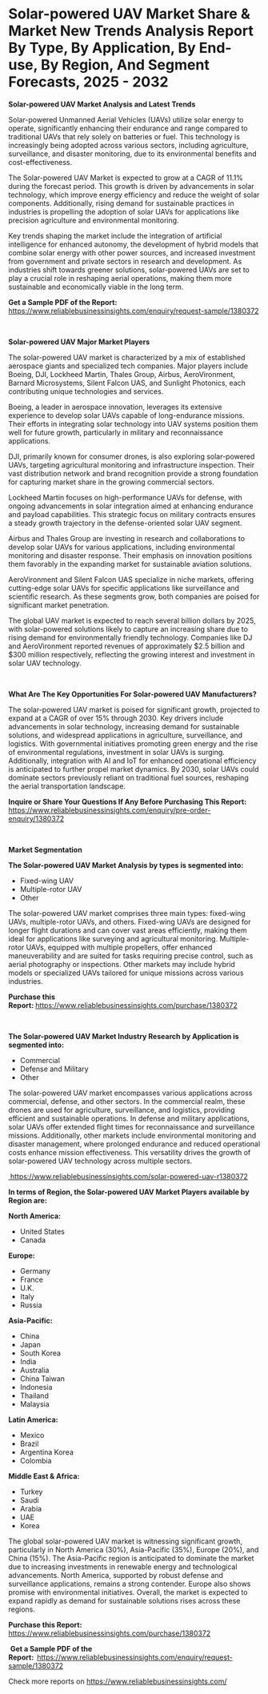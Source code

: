 <p><h1>Solar-powered UAV Market Share & Market New Trends Analysis Report By Type, By Application, By End-use, By Region, And Segment Forecasts, 2025 - 2032</h1></p><p><strong>Solar-powered UAV Market Analysis and Latest Trends</strong></p>
<p><p>Solar-powered Unmanned Aerial Vehicles (UAVs) utilize solar energy to operate, significantly enhancing their endurance and range compared to traditional UAVs that rely solely on batteries or fuel. This technology is increasingly being adopted across various sectors, including agriculture, surveillance, and disaster monitoring, due to its environmental benefits and cost-effectiveness.</p><p>The Solar-powered UAV Market is expected to grow at a CAGR of 11.1% during the forecast period. This growth is driven by advancements in solar technology, which improve energy efficiency and reduce the weight of solar components. Additionally, rising demand for sustainable practices in industries is propelling the adoption of solar UAVs for applications like precision agriculture and environmental monitoring.</p><p>Key trends shaping the market include the integration of artificial intelligence for enhanced autonomy, the development of hybrid models that combine solar energy with other power sources, and increased investment from government and private sectors in research and development. As industries shift towards greener solutions, solar-powered UAVs are set to play a crucial role in reshaping aerial operations, making them more sustainable and economically viable in the long term.</p></p>
<p><strong>Get a Sample PDF of the Report:&nbsp;</strong> <a href="https://www.reliablebusinessinsights.com/enquiry/request-sample/1380372?utm_campaign=2439&utm_medium=2&utm_source=Github&utm_content=ia&utm_term=16022025&utm_id=solar-powered-uav">https://www.reliablebusinessinsights.com/enquiry/request-sample/1380372</a></p>
<p>&nbsp;</p>
<p><strong>Solar-powered UAV Major Market Players</strong></p>
<p><p>The solar-powered UAV market is characterized by a mix of established aerospace giants and specialized tech companies. Major players include Boeing, DJI, Lockheed Martin, Thales Group, Airbus, AeroVironment, Barnard Microsystems, Silent Falcon UAS, and Sunlight Photonics, each contributing unique technologies and services.</p><p>Boeing, a leader in aerospace innovation, leverages its extensive experience to develop solar UAVs capable of long-endurance missions. Their efforts in integrating solar technology into UAV systems position them well for future growth, particularly in military and reconnaissance applications.</p><p>DJI, primarily known for consumer drones, is also exploring solar-powered UAVs, targeting agricultural monitoring and infrastructure inspection. Their vast distribution network and brand recognition provide a strong foundation for capturing market share in the growing commercial sectors.</p><p>Lockheed Martin focuses on high-performance UAVs for defense, with ongoing advancements in solar integration aimed at enhancing endurance and payload capabilities. This strategic focus on military contracts ensures a steady growth trajectory in the defense-oriented solar UAV segment.</p><p>Airbus and Thales Group are investing in research and collaborations to develop solar UAVs for various applications, including environmental monitoring and disaster response. Their emphasis on innovation positions them favorably in the expanding market for sustainable aviation solutions.</p><p>AeroVironment and Silent Falcon UAS specialize in niche markets, offering cutting-edge solar UAVs for specific applications like surveillance and scientific research. As these segments grow, both companies are poised for significant market penetration.</p><p>The global UAV market is expected to reach several billion dollars by 2025, with solar-powered solutions likely to capture an increasing share due to rising demand for environmentally friendly technology. Companies like DJ and AeroVironment reported revenues of approximately $2.5 billion and $300 million respectively, reflecting the growing interest and investment in solar UAV technology.</p></p>
<p>&nbsp;</p>
<p><strong>What Are The Key Opportunities For Solar-powered UAV Manufacturers?</strong></p>
<p><p>The solar-powered UAV market is poised for significant growth, projected to expand at a CAGR of over 15% through 2030. Key drivers include advancements in solar technology, increasing demand for sustainable solutions, and widespread applications in agriculture, surveillance, and logistics. With governmental initiatives promoting green energy and the rise of environmental regulations, investment in solar UAVs is surging. Additionally, integration with AI and IoT for enhanced operational efficiency is anticipated to further propel market dynamics. By 2030, solar UAVs could dominate sectors previously reliant on traditional fuel sources, reshaping the aerial transportation landscape.</p></p>
<p><strong>Inquire or Share Your Questions If Any Before Purchasing This Report:</strong> <a href="https://www.reliablebusinessinsights.com/enquiry/pre-order-enquiry/1380372?utm_campaign=2439&utm_medium=2&utm_source=Github&utm_content=ia&utm_term=16022025&utm_id=solar-powered-uav">https://www.reliablebusinessinsights.com/enquiry/pre-order-enquiry/1380372</a></p>
<p>&nbsp;</p>
<p><strong>Market Segmentation</strong></p>
<p><strong>The Solar-powered UAV Market Analysis by types is segmented into:</strong></p>
<p><ul><li>Fixed-wing UAV</li><li>Multiple-rotor UAV</li><li>Other</li></ul></p>
<p><p>The solar-powered UAV market comprises three main types: fixed-wing UAVs, multiple-rotor UAVs, and others. Fixed-wing UAVs are designed for longer flight durations and can cover vast areas efficiently, making them ideal for applications like surveying and agricultural monitoring. Multiple-rotor UAVs, equipped with multiple propellers, offer enhanced maneuverability and are suited for tasks requiring precise control, such as aerial photography or inspections. Other markets may include hybrid models or specialized UAVs tailored for unique missions across various industries.</p></p>
<p><strong>Purchase this Report:&nbsp;</strong><a href="https://www.reliablebusinessinsights.com/purchase/1380372?utm_campaign=2439&utm_medium=2&utm_source=Github&utm_content=ia&utm_term=16022025&utm_id=solar-powered-uav">https://www.reliablebusinessinsights.com/purchase/1380372</a></p>
<p>&nbsp;</p>
<p><strong>The Solar-powered UAV Market Industry Research by Application is segmented into:</strong></p>
<p><ul><li>Commercial</li><li>Defense and Military</li><li>Other</li></ul></p>
<p><p>The solar-powered UAV market encompasses various applications across commercial, defense, and other sectors. In the commercial realm, these drones are used for agriculture, surveillance, and logistics, providing efficient and sustainable operations. In defense and military applications, solar UAVs offer extended flight times for reconnaissance and surveillance missions. Additionally, other markets include environmental monitoring and disaster management, where prolonged endurance and reduced operational costs enhance mission effectiveness. This versatility drives the growth of solar-powered UAV technology across multiple sectors.</p></p>
<p><a href="https://www.reliablebusinessinsights.com/solar-powered-uav-r1380372?utm_campaign=2439&utm_medium=2&utm_source=Github&utm_content=ia&utm_term=16022025&utm_id=solar-powered-uav">&nbsp;https://www.reliablebusinessinsights.com/solar-powered-uav-r1380372</a></p>
<p><strong>In terms of Region, the Solar-powered UAV Market Players available by Region are:</strong></p>
<p>
    <p> <strong> North America: </strong>
        <ul>
            <li>United States</li>
            <li>Canada</li>
        </ul>
        </p> 
    <p> <strong> Europe: </strong>
        <ul>
            <li>Germany</li>
            <li>France</li>
            <li>U.K.</li>
            <li>Italy</li>
            <li>Russia</li>
        </ul>
        </p> 
    <p> <strong> Asia-Pacific: </strong>
        <ul>
            <li>China</li>
            <li>Japan</li>
            <li>South Korea</li>
            <li>India</li>
            <li>Australia</li>
            <li>China Taiwan</li>
            <li>Indonesia</li>
            <li>Thailand</li>
            <li>Malaysia</li>
        </ul>
        </p> 
    <p> <strong> Latin America: </strong>
        <ul>
            <li>Mexico</li>
            <li>Brazil</li>
            <li>Argentina Korea</li>
            <li>Colombia</li>
        </ul>
        </p> 
    <p> <strong> Middle East & Africa: </strong>
        <ul>
            <li>Turkey</li>
            <li>Saudi</li>
            <li>Arabia</li>
            <li>UAE</li>
            <li>Korea</li>
        </ul>
    </p>
    </p>
<p><p>The global solar-powered UAV market is witnessing significant growth, particularly in North America (30%), Asia-Pacific (35%), Europe (20%), and China (15%). The Asia-Pacific region is anticipated to dominate the market due to increasing investments in renewable energy and technological advancements. North America, supported by robust defense and surveillance applications, remains a strong contender. Europe also shows promise with environmental initiatives. Overall, the market is expected to expand rapidly as demand for sustainable solutions rises across these regions.</p></p>
<p><strong>Purchase this Report: </strong><a href="https://www.reliablebusinessinsights.com/purchase/1380372?utm_campaign=2439&utm_medium=2&utm_source=Github&utm_content=ia&utm_term=16022025&utm_id=solar-powered-uav">https://www.reliablebusinessinsights.com/purchase/1380372</a></p>
<p>&nbsp;<strong>Get a Sample PDF of the Report:&nbsp;&nbsp;</strong><a href="https://www.reliablebusinessinsights.com/enquiry/request-sample/1380372?utm_campaign=2439&utm_medium=2&utm_source=Github&utm_content=ia&utm_term=16022025&utm_id=solar-powered-uav">https://www.reliablebusinessinsights.com/enquiry/request-sample/1380372</a></p>
<p><strong></strong></p>
<p>Check more reports on <a href="https://www.reliablebusinessinsights.com/?utm_campaign=2439&utm_medium=2&utm_source=Github&utm_content=ia&utm_term=16022025&utm_id=solar-powered-uav">https://www.reliablebusinessinsights.com/</a></p>